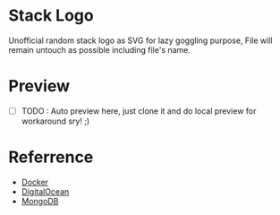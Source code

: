 # Stack Logo
Unofficial random stack logo as SVG for lazy goggling purpose, File will remain untouch as possible including file's name.

# Preview
- [ ] TODO : Auto preview here, just clone it and do local preview for workaround sry! ;)

# Referrence
- [Docker](https://www.docker.com/brand-guidelines)
- [DigitalOcean](https://www.digitalocean.com/company/logos-and-badges/)
- [MongoDB](https://www.mongodb.com/brand-resources)
